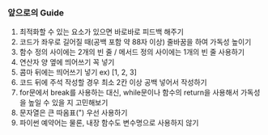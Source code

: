 ### 앞으로의 Guide
1. 최적화할 수 있는 요소가 있으면 바로바로 피드백 해주기
2. 코드가 좌우로 길어질 때(공백 포함 약 88자 이상) 줄바꿈을 하여 가독성 높이기
3. 함수 정의 사이에는 2개의 빈 줄 / 메서드 정의 사이에는 1개의 빈 줄 사용하기
4. 연산자 양 옆에 띄어쓰기 꼭 넣기
5. 콤마 뒤에는 띄어쓰기 넣기 ex) [1, 2, 3]
6. 코드 뒤에 주석 작성할 경우 최소 2칸 이상 공백 넣어서 작성하기
7. for문에서 break를 사용하는 대신, while문이나 함수의 return을 사용해서 가독성을 높일 수 있을 지 고민해보기
8. 문자열은 큰 따옴표(") 우선 사용하기
9. 파이썬 예약어는 물론, 내장 함수도 변수명으로 사용하지 않기